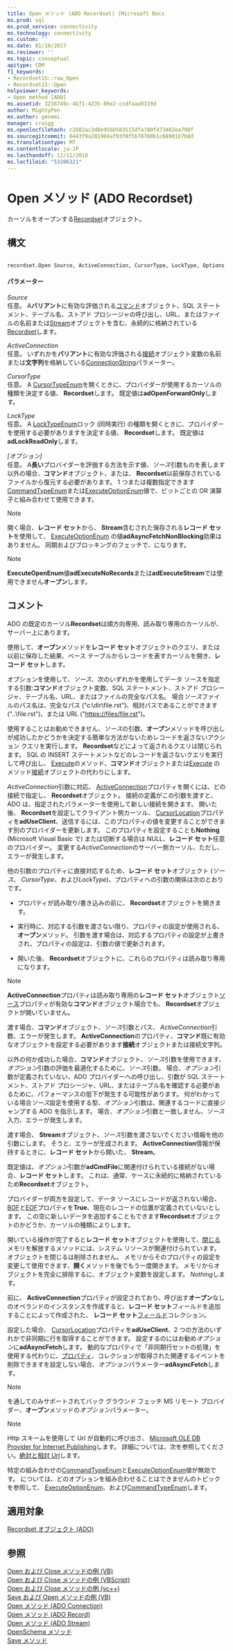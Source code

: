```yaml
---
title: Open メソッド (ADO Recordset) |Microsoft Docs
ms.prod: sql
ms.prod_service: connectivity
ms.technology: connectivity
ms.custom: ''
ms.date: 01/19/2017
ms.reviewer: ''
ms.topic: conceptual
apitype: COM
f1_keywords:
- Recordset15::raw_Open
- Recordset15::Open
helpviewer_keywords:
- Open method [ADO]
ms.assetid: 3236749c-4b71-4235-89e2-ccdfaaa9319d
author: MightyPen
ms.author: genemi
manager: craigg
ms.openlocfilehash: c2b02ac3d8e95bb583515dfa780f473402ea798f
ms.sourcegitcommit: 6443f9a281904af93f0f5b78760b1c68901b7b8d
ms.translationtype: MT
ms.contentlocale: ja-JP
ms.lasthandoff: 12/11/2018
ms.locfileid: "53206321"
---
```

# <a name="open-method-ado-recordset"></a>Open メソッド (ADO Recordset)
カーソルをオープンする[Recordset](../../../ado/reference/ado-api/recordset-object-ado.md)オブジェクト。  
  
## <a name="syntax"></a>構文  
  
```  
  
recordset.Open Source, ActiveConnection, CursorType, LockType, Options  
```  
  
#### <a name="parameters"></a>パラメーター  
 *Source*  
 任意。 A**バリアント**に有効な評価される[コマンド](../../../ado/reference/ado-api/command-object-ado.md)オブジェクト、SQL ステートメント、テーブル名、ストアド プロシージャの呼び出し、URL、またはファイルの名前または[Stream](../../../ado/reference/ado-api/stream-object-ado.md)オブジェクトを含む、永続的に格納されている[Recordset](../../../ado/reference/ado-api/recordset-object-ado.md)します。  
  
 *ActiveConnection*  
 任意。 いずれかを**バリアント**に有効な評価される[接続](../../../ado/reference/ado-api/connection-object-ado.md)オブジェクト変数の名前または**文字列**を格納している[ConnectionString](../../../ado/reference/ado-api/connectionstring-property-ado.md)パラメーター。  
  
 *CursorType*  
 任意。 A [CursorTypeEnum](../../../ado/reference/ado-api/cursortypeenum.md)を開くときに、プロバイダーが使用するカーソルの種類を決定する値、 **Recordset**します。 既定値は**adOpenForwardOnly**します。  
  
 *LockType*  
 任意。 A [LockTypeEnum](../../../ado/reference/ado-api/locktypeenum.md)ロック (同時実行) の種類を開くときに、プロバイダーを使用する必要がありますを決定する値、 **Recordset**します。 既定値は**adLockReadOnly**します。  
  
 *[オプション]*  
 任意。 A**長い**プロバイダーを評価する方法を示す値、*ソース*引数ものを表します以外の場合、**コマンド**オブジェクト、または、 **Recordset**以前保存されているファイルから復元する必要があります。 1 つまたは複数指定できます[CommandTypeEnum](../../../ado/reference/ado-api/commandtypeenum.md)または[ExecuteOptionEnum](../../../ado/reference/ado-api/executeoptionenum.md)値で、ビットごとの OR 演算子と組み合わせて使用できます。  
  
> [!NOTE]
>  開く場合、**レコード セット**から、 **Stream**含むされた保存される**レコード セット**を使用して、 [ExecuteOptionEnum](../../../ado/reference/ado-api/executeoptionenum.md) の値**adAsyncFetchNonBlocking**効果はありません。 同期およびブロッキングのフェッチで、になります。  
  
> [!NOTE]
>  **ExecuteOpenEnum**値**adExecuteNoRecords**または**adExecuteStream**では使用できません**オープン**します。  
  
## <a name="remarks"></a>コメント  
 ADO の既定のカーソル**Recordset**は順方向専用、読み取り専用のカーソルが、サーバー上にあります。  
  
 使用して、**オープン**メソッドを**レコード セット**オブジェクトのクエリ、または以前に保存した結果、ベース テーブルからレコードを表すカーソルを開き、**レコード セット**します。  
  
 オプションを使用して、*ソース*、次のいずれかを使用してデータ ソースを指定する引数:**コマンド**オブジェクト変数、SQL ステートメント、ストアド プロシージャ、テーブル名、URL、またはファイルの完全なパス名。 場合*ソース*ファイルのパス名は、完全なパス ("c:\dir\file.rst")、相対パスであることができます ("..\file.rst")、または URL ("<https://files/file.rst>")。  
  
 使用することはお勧めできません、*ソース*の引数、**オープン**メソッドを呼び出しが成功したかどうかを決定する簡単な方法がないためレコードを返さないアクション クエリを実行します。 **Recordset**などによって返されるクエリは閉じられます。 SQL の INSERT ステートメントなどのレコードを返さないクエリを実行して呼び出し、 [Execute](../../../ado/reference/ado-api/execute-method-ado-command.md)のメソッド、**コマンド**オブジェクトまたは[Execute](../../../ado/reference/ado-api/execute-method-ado-connection.md) のメソッド[接続](../../../ado/reference/ado-api/connection-object-ado.md)オブジェクトの代わりにします。  
  
 *ActiveConnection*引数に対応、 [ActiveConnection](../../../ado/reference/ado-api/activeconnection-property-ado.md)プロパティを開くには、どの接続で指定し、 **Recordset**オブジェクト。 接続の定義がこの引数を渡すと、ADO は、指定されたパラメーターを使用して新しい接続を開きます。 開いた後、 **Recordset**を設定してクライアント側カーソル、 [CursorLocation](../../../ado/reference/ado-api/cursorlocation-property-ado.md)プロパティを**adUseClient**、送信するには、このプロパティの値を変更することができます別のプロバイダーを更新します。 このプロパティを設定することも**Nothing** (Microsoft Visual Basic で) または切断する場合は NULL、**レコード セット**任意のプロバイダー。 変更する*ActiveConnection*のサーバー側カーソル、ただし、エラーが発生します。  
  
 他の引数のプロパティに直接対応するため、**レコード セット**オブジェクト (*ソース*、 *CursorType*、および*LockType*)、プロパティへの引数の関係は次のとおりです。  
  
-   プロパティが読み取り/書き込みの前に、 **Recordset**オブジェクトを開きます。  
  
-   実行時に、対応する引数を渡さない限り、プロパティの設定が使用される、**オープン**メソッド。 引数を渡す場合は、対応するプロパティの設定が上書きされ、プロパティの設定は、引数の値で更新されます。  
  
-   開いた後、 **Recordset**オブジェクトに、これらのプロパティは読み取り専用になります。  
  
> [!NOTE]
>  **ActiveConnection**プロパティは読み取り専用の**レコード セット**オブジェクト[ソース](../../../ado/reference/ado-api/source-property-ado-recordset.md)プロパティが有効な**コマンド**オブジェクト場合でも、 **Recordset**オブジェクトが開いていません。  
  
 渡す場合、**コマンド**オブジェクト、*ソース*引数とパス、 *ActiveConnection*引数、エラーが発生します。 **ActiveConnection**のプロパティ、**コマンド**既に有効なオブジェクトを設定する必要があります**接続**オブジェクトまたは接続文字列。  
  
 以外の何か成功した場合、**コマンド**オブジェクト、*ソース*引数を使用できます、*オプション*引数の評価を最適化するために、*ソース*引数。 場合、*オプション*引数が定義されていない、ADO プロバイダーへの呼び出し、引数が SQL ステートメント、ストアド プロシージャ、URL、またはテーブル名を確認する必要があるために、パフォーマンスの低下が発生する可能性があります。 何がわかっている場合*ソース*設定を使用する型、*オプション*引数は、関連するコードに直接ジャンプする ADO を指示します。 場合、*オプション*引数と一致しません、*ソース*入力、エラーが発生します。  
  
 渡す場合、 **Stream**オブジェクト、*ソース*引数を渡さないでください情報を他の引数にします。 そうと、エラーが生成されます。 **ActiveConnection**情報が保持するときに、**レコード セット**から開いた、 **Stream**。  
  
 既定値は、*オプション*引数が**adCmdFile**に関連付けられている接続がない場合、**レコード セット**します。 これは、通常、ケースに永続的に格納されているため**Recordset**オブジェクト。  
  
 プロバイダーが両方を設定して、データ ソースにレコードが返されない場合、 [BOF](../../../ado/reference/ado-api/bof-eof-properties-ado.md)と[EOF](../../../ado/reference/ado-api/bof-eof-properties-ado.md)プロパティを**True**、現在のレコードの位置が定義されていないとします。 この空に新しいデータを追加することもできます**Recordset**オブジェクトのかどうか、カーソルの種類によりします。  
  
 開いている操作が完了すると**レコード セット**オブジェクトを使用して、[閉じる](../../../ado/reference/ado-api/close-method-ado.md)メモリを解放するメソッドには、システム リソースが関連付けられています。 オブジェクトを閉じるは削除されません。 メモリからそのプロパティの設定を変更して使用できます、**開く**メソッドを後でもう一度開きます。 メモリからオブジェクトを完全に排除するに、オブジェクト変数を設定します。 *Nothing*します。  
  
 前に、 **ActiveConnection**プロパティが設定されており、呼び出す**オープン**なしのオペランドのインスタンスを作成すると、**レコード セット**フィールドを追加することによって作成された、 **レコード セット**[フィールド](../../../ado/reference/ado-api/fields-collection-ado.md)コレクション。  
  
 設定した場合、 [CursorLocation](../../../ado/reference/ado-api/cursorlocation-property-ado.md)プロパティを**adUseClient**、2 つの方法のいずれかで非同期に行を取得することができます。 設定するのにはお勧め*オプション*に**adAsyncFetch**します。 動的なプロパティで「非同期行セットの処理」を使用する代わりに、[プロパティ](../../../ado/reference/ado-api/properties-collection-ado.md)、コレクションが取得された関連するイベントを削除できますを設定しない場合、*オプション*パラメーター**adAsyncFetch**します。  
  
> [!NOTE]
>  を通してのみサポートされてバック グラウンド フェッチ MS リモート プロバイダー、**オープン**メソッドの*オプション*パラメーター。  
  
> [!NOTE]
>  Http スキームを使用して Url が自動的に呼び出さ、 [Microsoft OLE DB Provider for Internet Publishing](../../../ado/guide/appendixes/microsoft-ole-db-provider-for-internet-publishing.md)します。 詳細については、次を参照してください。[絶対と相対 Url](../../../ado/guide/data/absolute-and-relative-urls.md)します。  
  
 特定の組み合わせの[CommandTypeEnum](../../../ado/reference/ado-api/commandtypeenum.md)と[ExecuteOptionEnum](../../../ado/reference/ado-api/executeoptionenum.md)値が無効です。 については、どのオプションを組み合わせることはできませんのトピックを参照して、 [ExecuteOptionEnum](../../../ado/reference/ado-api/executeoptionenum.md)、および[CommandTypeEnum](../../../ado/reference/ado-api/commandtypeenum.md)します。  
  
## <a name="applies-to"></a>適用対象  
 [Recordset オブジェクト (ADO)](../../../ado/reference/ado-api/recordset-object-ado.md)  
  
## <a name="see-also"></a>参照  
 [Open および Close メソッドの例 (VB)](../../../ado/reference/ado-api/open-and-close-methods-example-vb.md)   
 [Open および Close メソッドの例 (VBScript)](../../../ado/reference/ado-api/open-and-close-methods-example-vbscript.md)   
 [Open および Close メソッドの例 (vc++)](../../../ado/reference/ado-api/open-and-close-methods-example-vc.md)   
 [Save および Open メソッドの例 (VB)](../../../ado/reference/ado-api/save-and-open-methods-example-vb.md)   
 [Open メソッド (ADO Connection)](../../../ado/reference/ado-api/open-method-ado-connection.md)   
 [Open メソッド (ADO Record)](../../../ado/reference/ado-api/open-method-ado-record.md)   
 [Open メソッド (ADO Stream)](../../../ado/reference/ado-api/open-method-ado-stream.md)   
 [OpenSchema メソッド](../../../ado/reference/ado-api/openschema-method.md)   
 [Save メソッド](../../../ado/reference/ado-api/save-method.md)

